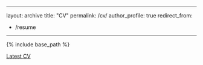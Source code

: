 
---
layout: archive
title: "CV"
permalink: /cv/
author_profile: true
redirect_from:
  - /resume
---

{% include base_path %}


[Latest CV](https://drive.google.com/file/d/1YnPbt0va4gdNk1V5pxfxH9U_KMQqxUXA/view?usp=sharing)
